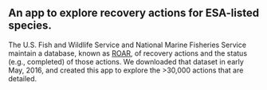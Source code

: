 ## An app to explore recovery actions for ESA-listed species.

The U.S. Fish and Wildlife Service and National Marine Fisheries Service maintain a database, known as [ROAR](https://ecos.fws.gov/roar/pub/ConfigureRecActionReport.do?path=ROAR%20Custom%20Queries.Public%20Actions%20AdHoc), of recovery actions and the status (e.g., completed) of those actions. We downloaded that dataset in early May, 2016, and created this app to explore the >30,000 actions that are detailed.

